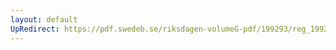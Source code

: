 ```yaml
---
layout: default
UpRedirect: https://pdf.swedeb.se/riksdagen-volumeG-pdf/199293/reg_199293/reg_199293_0366.pdf
---
```

